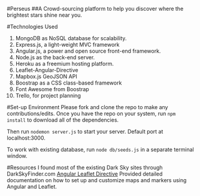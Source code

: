 #Perseus
##A Crowd-sourcing platform to help you discover where the brightest stars shine near you.

#Technologies Used
1. MongoDB as NoSQL database for scalability.
2. Express.js, a light-weight MVC framework
3. Angular.js, a power and open source front-end framework.
4. Node.js as the back-end server.
5. Heroku as a freemium hosting platform.
6. Leaflet-Angular-Directive
7. Mapbox.js GeoJSON API
8. Boostrap as a CSS class-based framework
9. Font Awesome from Boostrap
10. Trello, for project planning

#Set-up Environment
Please fork and clone the repo to make any contributions/edits. Once you have the repo on your system, run ```npm install``` to download all of the dependencies.

Then run ```nodemon server.js``` to start your server. Default port at localhost:3000.

To work with existing database, run ```node db/seeds.js``` in a separate terminal window.

#Resources
I found most of the existing Dark Sky sites through DarkSkyFinder.com
[Angular Leaflet Directive](http://tombatossals.github.io/angular-leaflet-directive) Provided detailed documentation on how to set up and customize maps and markers using Angular and Leaflet. 
